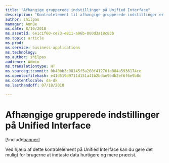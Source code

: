```yaml
---
title: "Afhængige grupperede indstillinger på Unified Interface"
description: "Kontrolelement til afhængige grupperede indstillinger er tilgængeligt på Unified Interface"
author: shilpas
manager: AnnBe
ms.date: 8/10/2018
ms.assetid: 6e1c1f60-ce73-e811-a96b-000d3a18c83b
ms.topic: article
ms.prod: 
ms.service: business-applications
ms.technology: 
ms.author: shilpas
audience: Admin
ms.translationtype: HT
ms.sourcegitcommit: 0b40bb3c98145f5a260f412701a884a5936174ce
ms.openlocfilehash: e41d519d9711d151a41b2bdae9bdb2ef6f6e9b8c
ms.contentlocale: da-dk
ms.lasthandoff: 07/18/2018

---
```

# <a name="dependent-option-sets-on-unified-interface"></a>Afhængige grupperede indstillinger på Unified Interface


[!include[banner](../../includes/banner.md)]

Ved hjælp af dette kontrolelement på Unified Interface kan du gøre det muligt for brugerne at indtaste data hurtigere og mere præcist.

